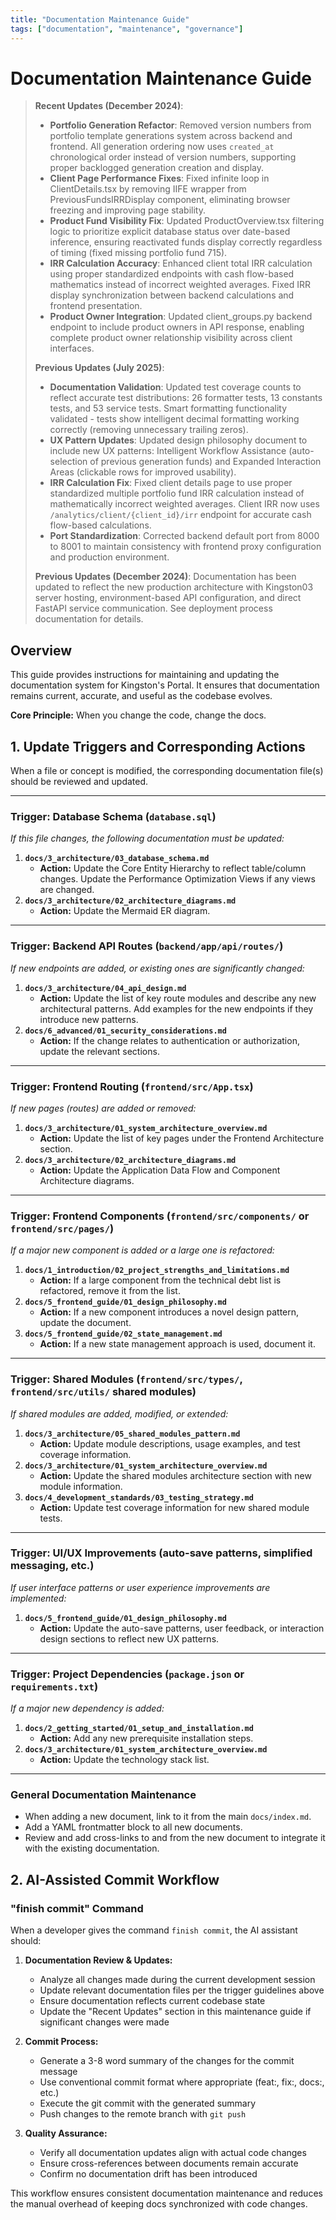 ```yaml
---
title: "Documentation Maintenance Guide"
tags: ["documentation", "maintenance", "governance"]
---
```


# Documentation Maintenance Guide

> **Recent Updates (December 2024)**: 
> - **Portfolio Generation Refactor**: Removed version numbers from portfolio template generations system across backend and frontend. All generation ordering now uses `created_at` chronological order instead of version numbers, supporting proper backlogged generation creation and display.
> - **Client Page Performance Fixes**: Fixed infinite loop in ClientDetails.tsx by removing IIFE wrapper from PreviousFundsIRRDisplay component, eliminating browser freezing and improving page stability.
> - **Product Fund Visibility Fix**: Updated ProductOverview.tsx filtering logic to prioritize explicit database status over date-based inference, ensuring reactivated funds display correctly regardless of timing (fixed missing portfolio fund 715).
> - **IRR Calculation Accuracy**: Enhanced client total IRR calculation using proper standardized endpoints with cash flow-based mathematics instead of incorrect weighted averages. Fixed IRR display synchronization between backend calculations and frontend presentation.
> - **Product Owner Integration**: Updated client_groups.py backend endpoint to include product owners in API response, enabling complete product owner relationship visibility across client interfaces.
> 
> **Previous Updates (July 2025)**:
> - **Documentation Validation**: Updated test coverage counts to reflect accurate test distributions: 26 formatter tests, 13 constants tests, and 53 service tests. Smart formatting functionality validated - tests show intelligent decimal formatting working correctly (removing unnecessary trailing zeros).
> - **UX Pattern Updates**: Updated design philosophy document to include new UX patterns: Intelligent Workflow Assistance (auto-selection of previous generation funds) and Expanded Interaction Areas (clickable rows for improved usability).
> - **IRR Calculation Fix**: Fixed client details page to use proper standardized multiple portfolio fund IRR calculation instead of mathematically incorrect weighted averages. Client IRR now uses `/analytics/client/{client_id}/irr` endpoint for accurate cash flow-based calculations.
> - **Port Standardization**: Corrected backend default port from 8000 to 8001 to maintain consistency with frontend proxy configuration and production environment.
> 
> **Previous Updates (December 2024)**: Documentation has been updated to reflect the new production architecture with Kingston03 server hosting, environment-based API configuration, and direct FastAPI service communication. See deployment process documentation for details.

## Overview

This guide provides instructions for maintaining and updating the documentation system for Kingston's Portal. It ensures that documentation remains current, accurate, and useful as the codebase evolves.

**Core Principle:** When you change the code, change the docs.

## 1. Update Triggers and Corresponding Actions

When a file or concept is modified, the corresponding documentation file(s) should be reviewed and updated.

---

### **Trigger: Database Schema (`database.sql`)**
*If this file changes, the following documentation must be updated:*

1.  **`docs/3_architecture/03_database_schema.md`**
    - **Action:** Update the Core Entity Hierarchy to reflect table/column changes. Update the Performance Optimization Views if any views are changed.
2.  **`docs/3_architecture/02_architecture_diagrams.md`**
    - **Action:** Update the Mermaid ER diagram.

---

### **Trigger: Backend API Routes (`backend/app/api/routes/`)**
*If new endpoints are added, or existing ones are significantly changed:*

1.  **`docs/3_architecture/04_api_design.md`**
    - **Action:** Update the list of key route modules and describe any new architectural patterns. Add examples for the new endpoints if they introduce new patterns.
2.  **`docs/6_advanced/01_security_considerations.md`**
    - **Action:** If the change relates to authentication or authorization, update the relevant sections.

---

### **Trigger: Frontend Routing (`frontend/src/App.tsx`)**
*If new pages (routes) are added or removed:*

1.  **`docs/3_architecture/01_system_architecture_overview.md`**
    - **Action:** Update the list of key pages under the Frontend Architecture section.
2.  **`docs/3_architecture/02_architecture_diagrams.md`**
    - **Action:** Update the Application Data Flow and Component Architecture diagrams.

---

### **Trigger: Frontend Components (`frontend/src/components/` or `frontend/src/pages/`)**
*If a major new component is added or a large one is refactored:*

1.  **`docs/1_introduction/02_project_strengths_and_limitations.md`**
    - **Action:** If a large component from the technical debt list is refactored, remove it from the list.
2.  **`docs/5_frontend_guide/01_design_philosophy.md`**
    - **Action:** If a new component introduces a novel design pattern, update the document.
3.  **`docs/5_frontend_guide/02_state_management.md`**
    - **Action:** If a new state management approach is used, document it.

---

### **Trigger: Shared Modules (`frontend/src/types/`, `frontend/src/utils/` shared modules)**
*If shared modules are added, modified, or extended:*

1.  **`docs/3_architecture/05_shared_modules_pattern.md`**
    - **Action:** Update module descriptions, usage examples, and test coverage information.
2.  **`docs/3_architecture/01_system_architecture_overview.md`**
    - **Action:** Update the shared modules architecture section with new module information.
3.  **`docs/4_development_standards/03_testing_strategy.md`**
    - **Action:** Update test coverage information for new shared module tests.

---

### **Trigger: UI/UX Improvements (auto-save patterns, simplified messaging, etc.)**
*If user interface patterns or user experience improvements are implemented:*

1.  **`docs/5_frontend_guide/01_design_philosophy.md`**
    - **Action:** Update the auto-save patterns, user feedback, or interaction design sections to reflect new UX patterns.

---

### **Trigger: Project Dependencies (`package.json` or `requirements.txt`)**
*If a major new dependency is added:*

1.  **`docs/2_getting_started/01_setup_and_installation.md`**
    - **Action:** Add any new prerequisite installation steps.
2.  **`docs/3_architecture/01_system_architecture_overview.md`**
    - **Action:** Update the technology stack list.

---

### **General Documentation Maintenance**
- When adding a new document, link to it from the main `docs/index.md`.
- Add a YAML frontmatter block to all new documents.
- Review and add cross-links to and from the new document to integrate it with the existing documentation.

## 2. AI-Assisted Commit Workflow

### **"finish commit" Command**
When a developer gives the command `finish commit`, the AI assistant should:

1. **Documentation Review & Updates:**
   - Analyze all changes made during the current development session
   - Update relevant documentation files per the trigger guidelines above
   - Ensure documentation reflects current codebase state
   - Update the "Recent Updates" section in this maintenance guide if significant changes were made

2. **Commit Process:**
   - Generate a 3-8 word summary of the changes for the commit message
   - Use conventional commit format where appropriate (feat:, fix:, docs:, etc.)
   - Execute the git commit with the generated summary
   - Push changes to the remote branch with `git push`

3. **Quality Assurance:**
   - Verify all documentation updates align with actual code changes
   - Ensure cross-references between documents remain accurate
   - Confirm no documentation drift has been introduced

This workflow ensures consistent documentation maintenance and reduces the manual overhead of keeping docs synchronized with code changes. 
